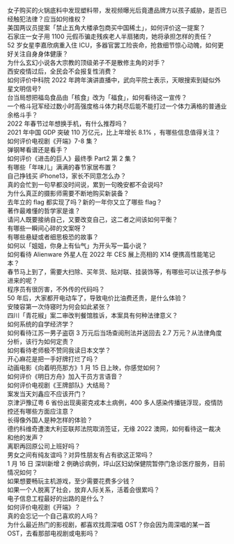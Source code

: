 女子购买的火锅底料中发现塑料带，发视频曝光后竟遭品牌方以孩子威胁，是否已经触犯法律？应当如何维权？  
美国两议员提案「禁止五角大楼承包商买中国稀土」，如何评价这一提案？  
石家庄一女子用 1100 元假币骗走残疾老人半扇猪肉，她将承担怎样的责任？  
52 岁女星李嘉欣病重入住 ICU，多器官罢工险丧命，抢救细节惊心动魄，如何更好关注自身身体健康？  
为什么玄幻小说各大宗教的顶级弟子不是散修主角的对手？  
西安疫情过后，全民会不会报复性消费？  
如何评价中科院 2022 年跨年演讲直播中，武向平院士表示，天眼搜索到疑似外星文明信号?  
台当局想把福岛食品由「核食」改为「福食」，如何看待这一宣传？  
一个格斗冠军经过数小时高强度格斗体力耗尽后能不能打过一个体力满格的普通业余格斗手？  
2022 年春节过年想换手机，有什么推荐吗？  
2021 年中国 GDP 突破 110 万亿元，比上年增长 8.1% ，有哪些信息值得关注？  
如何评价电视剧《开端》7-8 集？  
弹钢琴看谱还是看手？  
如何评价《进击的巨人》最终季 Part2 第 2 集？  
有哪些「年味儿」满满的春节家居布置？  
自己挣钱买 iPhone13，家长不同意怎么办？  
真的会忙到一句早都没时间说，累到一句晚安都不会说吗?  
为什么真正的摄影师需要不断地购买新装备？  
去年立的 flag 都实现了吗？新的一年你又立了哪些 flag？  
著作最难懂的哲学家是谁？  
请问人既要接纳自己，又要改变自己，这二者之间该如何平衡？  
有哪些一瞬间心碎的文案呀？  
有哪些悬疑或者细思极恐的故事？  
如何以「姐姐，你身上有仙气」为开头写一篇小说？  
如何看待 Alienware 外星人在 2022 年 CES 展上亮相的 X14 便携高性能笔记本？  
春节马上到了，需要大扫除、买年货、贴对联、挂装饰等，有哪些可以让孩子参与进来的呢？  
程序员有很厉害，不外传的代码吗？  
50 年后，大家都开电动车了，导致电价比油费还贵，是什么体验？  
安陵容第一次侍寝时为何会如此紧张？  
四川「青花椒」案二审改判餐馆胜诉，本案具有何种法律意义？  
如何系统的自学经济学？  
如何看待江苏一男子盗窃 3 万元后当场查阅刑法并送回去 2.7 万元？从法律角度分析，该行为如何定责？  
如何看待老师极不赞同我读日本文学？  
开心麻花是把一手好牌打烂了吗？  
动画电影《向着明亮那方》1 月 15 日上映，你感觉如何？  
如何评价《明日方舟》加入干员方言语音？  
如何评价电视剧《王牌部队》大结局？  
案发当天刘鑫应不应该开门？  
京津沪豫辽粤 6 省份出现奥密克戎本土病例，400 多人感染传播链浮现，疫情防控还有哪些方面应注意？  
长得像外国人是种怎样的体验？  
德约科维奇遭澳大利亚联邦法院取消签证，无缘 2022 澳网，如何看待这一裁决和他的发声？  
离职再回原公司上班好吗？  
男女之间有纯友谊吗？对异性朋友有占有欲这正常吗？  
1 月 16 日 深圳新增 2 例确诊病例，坪山区妇幼保健院暂停门急诊医疗服务，目前情况如何？  
如果想要畅玩主机游戏，至少需要花费多少钱？  
如果一个人脱离了社会，放弃人际关系，活着会很累吗？  
电子信息工程最好的出路的是什么？  
如何评价电视剧《开端》？  
真的会忘记一个自己喜欢的人吗？  
为什么最近热门的影视剧，都喜欢找周深唱 OST？你会因为周深唱的某一首 OST，去看那部电视剧或电影吗？  
